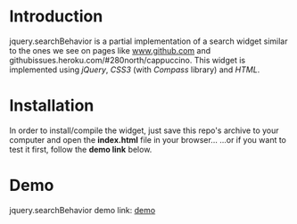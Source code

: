 # Introduction

jquery.searchBehavior is a partial implementation of a search widget similar to the ones we see on pages like www.github.com and githubissues.heroku.com/#280north/cappuccino. 
This widget is implemented using *jQuery*, *CSS3* (with *Compass* library) and *HTML*.

# Installation

In order to install/compile the widget, just save this repo's archive to your computer and open the **index.html** file in your browser...
...or if you want to test it first, follow the **demo link** below. 


# Demo 

jquery.searchBehavior demo link: [demo](http://goo.gl/Ovnhu "jquery.searchBehavior demo")




